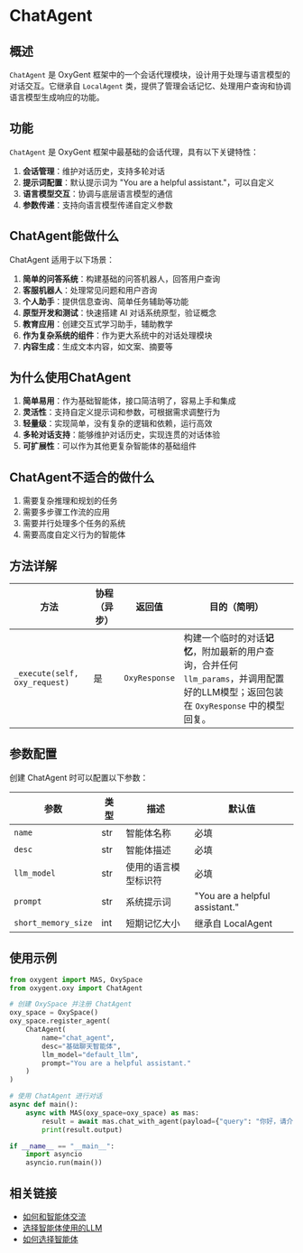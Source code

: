 # ChatAgent

## 概述

`ChatAgent` 是 OxyGent 框架中的一个会话代理模块，设计用于处理与语言模型的对话交互。它继承自 `LocalAgent` 类，提供了管理会话记忆、处理用户查询和协调语言模型生成响应的功能。


## 功能

`ChatAgent` 是 OxyGent 框架中最基础的会话代理，具有以下关键特性：

1. **会话管理**：维护对话历史，支持多轮对话
2. **提示词配置**：默认提示词为 "You are a helpful assistant."，可以自定义
3. **语言模型交互**：协调与底层语言模型的通信
4. **参数传递**：支持向语言模型传递自定义参数


## ChatAgent能做什么

ChatAgent 适用于以下场景：

1. **简单的问答系统**：构建基础的问答机器人，回答用户查询
2. **客服机器人**：处理常见问题和用户咨询
3. **个人助手**：提供信息查询、简单任务辅助等功能
4. **原型开发和测试**：快速搭建 AI 对话系统原型，验证概念
5. **教育应用**：创建交互式学习助手，辅助教学
6. **作为复杂系统的组件**：作为更大系统中的对话处理模块
7. **内容生成**：生成文本内容，如文案、摘要等


## 为什么使用ChatAgent

1. **简单易用**：作为基础智能体，接口简洁明了，容易上手和集成
2. **灵活性**：支持自定义提示词和参数，可根据需求调整行为
3. **轻量级**：实现简单，没有复杂的逻辑和依赖，运行高效
4. **多轮对话支持**：能够维护对话历史，实现连贯的对话体验
5. **可扩展性**：可以作为其他更复杂智能体的基础组件


## ChatAgent不适合的做什么

1. 需要复杂推理和规划的任务
2. 需要多步骤工作流的应用
3. 需要并行处理多个任务的系统
4. 需要高度自定义行为的智能体

## 方法详解

| 方法                           | 协程（异步）     | 返回值         | 目的（简明）                                                                                                                                                                                   |
| ----------------------------- | ----------------- | ------------- | ----------------------------------------------------------------------------------------------------------------------------------------------------------------------------------------------- |
| `_execute(self, oxy_request)` | 是                | `OxyResponse` | 构建一个临时的对话**记忆**，附加最新的用户查询，合并任何 `llm_params`，并调用配置好的LLM模型；返回包装在 `OxyResponse` 中的模型回复。                                                                 |


## 参数配置

创建 ChatAgent 时可以配置以下参数：

| 参数               | 类型 | 描述           | 默认值                       |
|-------------------|------|--------------|---------------------------|
| `name`            | str  | 智能体名称    | 必填                      |
| `desc`            | str  | 智能体描述    | 必填                      |
| `llm_model`       | str  | 使用的语言模型标识符 | 必填                      |
| `prompt`          | str  | 系统提示词    | "You are a helpful assistant." |
| `short_memory_size` | int  | 短期记忆大小  | 继承自 LocalAgent         |


## 使用示例

```python
from oxygent import MAS, OxySpace
from oxygent.oxy import ChatAgent

# 创建 OxySpace 并注册 ChatAgent
oxy_space = OxySpace()
oxy_space.register_agent(
    ChatAgent(
        name="chat_agent",
        desc="基础聊天智能体",
        llm_model="default_llm",
        prompt="You are a helpful assistant."
    )
)

# 使用 ChatAgent 进行对话
async def main():
    async with MAS(oxy_space=oxy_space) as mas:
        result = await mas.chat_with_agent(payload={"query": "你好，请介绍一下自己。"})
        print(result.output)

if __name__ == "__main__":
    import asyncio
    asyncio.run(main())
```


## 相关链接

- [如何和智能体交流](../../../docs/docs_zh/1_1_chat_with_agent.md)
- [选择智能体使用的LLM](../../../docs/docs_zh/1_2_select_llm.md)
- [如何选择智能体](../../../docs/docs_zh/1_4_select_agent.md)